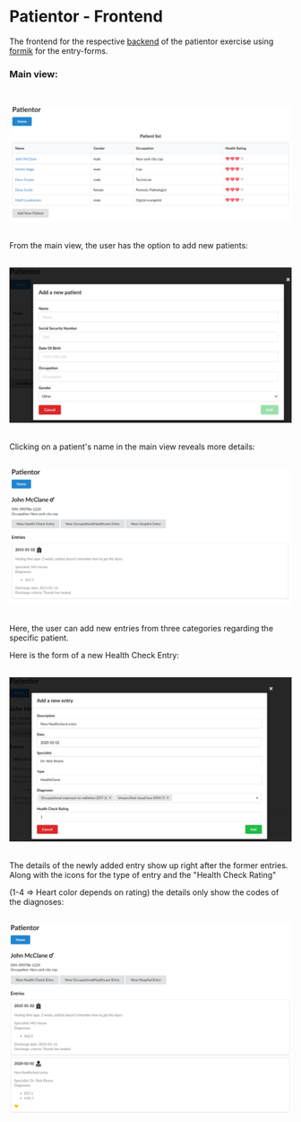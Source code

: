 # Patientor - Frontend

The frontend for the respective [backend](https://github.com/BunnyTheLifeguard/fullstackopen2020/tree/master/Part%209/patientor-backend) of the patientor exercise using [formik](https://formik.org/) for the entry-forms.
<br/>

### Main view:

<br/>

![Patientor main view](img/main.png)

<br/>
From the main view, the user has the option to add new patients:
<br/><br/>

![Add new patient](img/addPatient.png)

<br/>
Clicking on a patient's name in the main view reveals more details:
<br/><br/>

![Patient details](img/patientDetails.png)

<br/>
Here, the user can add new entries from three categories regarding the specific patient.

Here is the form of a new Health Check Entry:
<br/><br/>

![Add health check entry](img/addHcEntry.png)

<br/>
The details of the newly added entry show up right after the former entries. Along with the icons for the type of entry and the "Health Check Rating"

(1-4 => Heart color depends on rating) the details only show the codes of the diagnoses:
<br/><br/>

![Patient with added HC entry](img/patientAfter.png)
